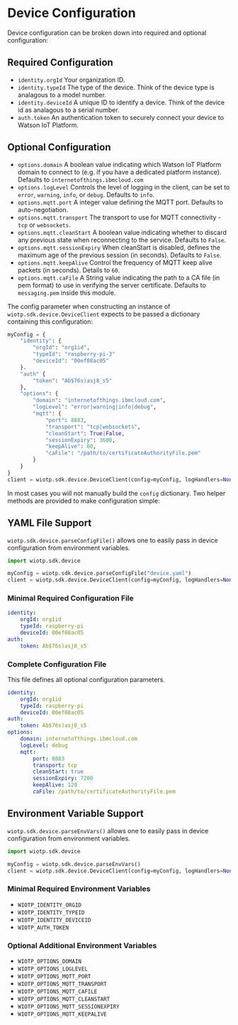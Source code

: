 # Device Configuration

Device configuration can be broken down into required and optional configuration:

## Required Configuration
- `identity.orgId` Your organization ID.
- `identity.typeId` The type of the device. Think of the device type is analagous to a model number.
- `identity.deviceId` A unique ID to identify a device. Think of the device id as analagous to a serial number.
- `auth.token` An authentication token to securely connect your device to Watson IoT Platform.

## Optional Configuration
- `options.domain` A boolean value indicating which Watson IoT Platform domain to connect to (e.g. if you have a dedicated platform instance). Defaults to `internetofthings.ibmcloud.com`
- `options.logLevel` Controls the level of logging in the client, can be set to `error`, `warning`, `info`, or `debug`.  Defaults to `info`.
- `options.mqtt.port` A integer value defining the MQTT port.  Defaults to auto-negotiation.
- `options.mqtt.transport` The transport to use for MQTT connectivity - `tcp` or `websockets`.
- `options.mqtt.cleanStart` A boolean value indicating whether to discard any previous state when reconnecting to the service.  Defaults to `False`.
- `options.mqtt.sessionExpiry` When cleanStart is disabled, defines the maximum age of the previous session (in seconds).  Defaults to `False`.
- `options.mqtt.keepAlive` Control the frequency of MQTT keep alive packets (in seconds).  Details to `60`.
- `options.mqtt.caFile` A String value indicating the path to a CA file (in pem format) to use in verifying the server certificate.  Defaults to `messaging.pem` inside this module.


The config parameter when constructing an instance of `wiotp.sdk.device.DeviceClient` expects to be passed a dictionary containing this configuration:

```python
myConfig = { 
    "identity": {
        "orgId": "org1id",
        "typeId": "raspberry-pi-3"
        "deviceId": "00ef08ac05"
    }.
    "auth" {
        "token": "Ab$76s)asj8_s5"
    },
    "options": {
        "domain": "internetofthings.ibmcloud.com",
        "logLevel": "error|warning|info|debug",
        "mqtt": {
            "port": 8883,
            "transport": "tcp|websockets",
            "cleanStart": True|False,
            "sessionExpiry": 3600,
            "keepAlive": 60,
            "caFile": "/path/to/certificateAuthorityFile.pem"
        }
    }
}
client = wiotp.sdk.device.DeviceClient(config=myConfig, logHandlers=None)
```

In most cases you will not manually build the `config` dictionary.  Two helper methods are provided to make configuration simple:


## YAML File Support

`wiotp.sdk.device.parseConfigFile()` allows one to easily pass in device configuration from environment variables.

```python
import wiotp.sdk.device

myConfig = wiotp.sdk.device.parseConfigFile("device.yaml")
client = wiotp.sdk.device.DeviceClient(config=myConfig, logHandlers=None)
```

### Minimal Required Configuration File

```yaml
identity:
    orgId: org1id
    typeId: raspberry-pi
    deviceId: 00ef08ac05
auth:
    token: Ab$76s)asj8_s5
```

### Complete Configuration File

This file defines all optional configuration parameters.

```yaml
identity:
    orgId: org1id
    typeId: raspberry-pi
    deviceId: 00ef08ac05
auth:
    token: Ab$76s)asj8_s5
options:
    domain: internetofthings.ibmcloud.com
    logLevel: debug
    mqtt:
        port: 8883
        transport: tcp
        cleanStart: true
        sessionExpiry: 7200
        keepAlive: 120
        caFile: /path/to/certificateAuthorityFile.pem
```


## Environment Variable Support

`wiotp.sdk.device.parseEnvVars()` allows one to easily pass in device configuration from environment variables.

```python
import wiotp.sdk.device

myConfig = wiotp.sdk.device.parseEnvVars()
client = wiotp.sdk.device.DeviceClient(config=myConfig, logHandlers=None)
```

### Minimal Required Environment Variables
- `WIOTP_IDENTITY_ORGID`
- `WIOTP_IDENTITY_TYPEID`
- `WIOTP_IDENTITY_DEVICEID`
- `WIOTP_AUTH_TOKEN`

### Optional Additional Environment Variables
- `WIOTP_OPTIONS_DOMAIN`
- `WIOTP_OPTIONS_LOGLEVEL`
- `WIOTP_OPTIONS_MQTT_PORT`
- `WIOTP_OPTIONS_MQTT_TRANSPORT`
- `WIOTP_OPTIONS_MQTT_CAFILE`
- `WIOTP_OPTIONS_MQTT_CLEANSTART`
- `WIOTP_OPTIONS_MQTT_SESSIONEXPIRY`
- `WIOTP_OPTIONS_MQTT_KEEPALIVE`


